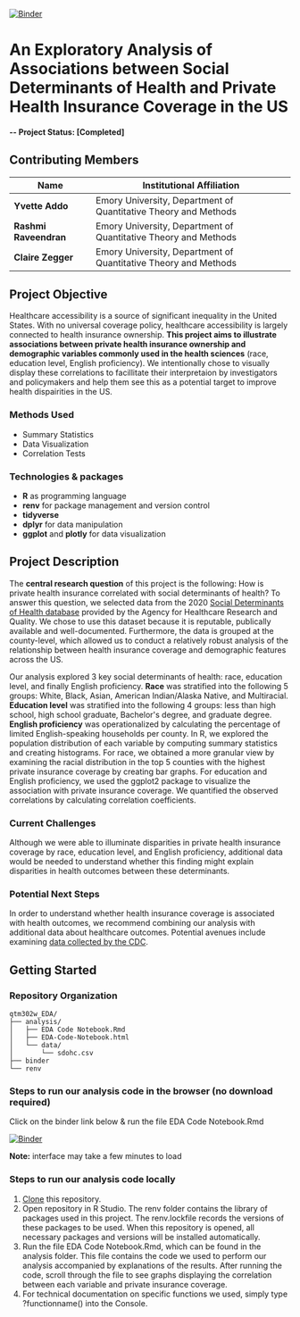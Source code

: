 
[![Binder](https://mybinder.org/badge_logo.svg)](https://mybinder.org/v2/gh/czegger/qtm302w_EDA/main?urlpath=rstudio)

# An Exploratory Analysis of Associations between Social Determinants of Health and Private Health Insurance Coverage in the US
#### -- Project Status: [Completed]

## Contributing Members

|Name     |  Institutional Affiliation   | 
|---------|-----------------|
|**Yvette Addo** | Emory University, Department of Quantitative Theory and Methods        |
|**Rashmi Raveendran** |     Emory University, Department of Quantitative Theory and Methods     |
|**Claire Zegger** |     Emory University, Department of Quantitative Theory and Methods     |


## Project Objective
Healthcare accessibility is a source of significant inequality in the United States. With no universal coverage policy, healthcare accessibility is largely connected to health insurance ownership. **This project aims to illustrate associations between private health insurance ownership and demographic variables commonly used in the health sciences** (race, education level, English proficiency). We intentionally chose to visually display these correlations to facillitate their interpretaion by investigators and policymakers and help them see this as a potential target to improve health dispairities in the US.

### Methods Used
* Summary Statistics
* Data Visualization
* Correlation Tests

### Technologies & packages
* **R** as programming language
* **renv** for package management and version control
* **tidyverse** 
* **dplyr** for data manipulation
* **ggplot** and **plotly** for data visualization

## Project Description
The **central research question** of this project is the following: How is private health insurance correlated with social determinants of health? To answer this question, we selected data from the 2020 [Social Determinants of Health database](https://www.ahrq.gov/sdoh/data-analytics/sdoh-data.html) provided by the Agency for Healthcare Research and Quality. We chose to use this dataset because it is reputable, publically available and well-documented. Furthermore, the data is grouped at the county-level, which allowed us to conduct a relatively robust analysis of the relationship between health insurance coverage and demographic features across the US. 

Our analysis explored 3 key social determinants of health: race, education level, and finally English proficiency. **Race** was stratified into the following 5 groups: White, Black, Asian, American Indian/Alaska Native, and Multiracial. **Education level** was stratified into the following 4 groups: less than high school, high school graduate, Bachelor's degree, and graduate degree. **English proficiency** was operationalized by calculating the percentage of limited English-speaking households per county. In R, we explored the population distribution of each variable by computing summary statistics and creating histograms. For race, we obtained a more granular view by examining the racial distribution in the top 5 counties with the highest private insurance coverage by creating bar graphs. For education and English proficiency, we used the ggplot2 package to visualize the association with private insurance coverage. We quantified the observed correlations by calculating correlation coefficients. 

### Current Challenges
Although we were able to illuminate disparities in private health insurance coverage by race, education level, and English proficiency, additional data would be needed to understand whether this finding might explain disparities in health outcomes between these determinants.

### Potential Next Steps
In order to understand whether health insurance coverage is associated with health outcomes, we recommend combining our analysis with additional data about healthcare outcomes. Potential avenues include examining [data collected by the CDC](https://data.cdc.gov/).

## Getting Started

### Repository Organization
```
qtm302w_EDA/
├── analysis/
│   ├── EDA Code Notebook.Rmd
│   ├── EDA-Code-Notebook.html
│   └── data/
│       └── sdohc.csv
├── binder
└── renv
```
### Steps to run our analysis code in the browser (no download required)
Click on the binder link below & run the file EDA Code Notebook.Rmd

[![Binder](https://mybinder.org/badge_logo.svg)](https://mybinder.org/v2/gh/czegger/qtm302w_EDA/main?urlpath=rstudio)

**Note:** interface may take a few minutes to load

### Steps to run our analysis code locally
1. [Clone](https://help.github.com/articles/cloning-a-repository/) this repository.
2. Open repository in R Studio. The renv folder contains the library of packages used in this project. The renv.lockfile records the versions of these packages to be used. When this repository is opened, all necessary packages and versions will be installed automatically.
3. Run the file EDA Code Notebook.Rmd, which can be found in the analysis folder. This file contains the code we used to perform our analysis accompanied by explanations of the results. After running the code, scroll through the file to see graphs displaying the correlation between each variable and private insurance coverage.
4. For technical documentation on specific functions we used, simply type ?functionname() into the Console.




